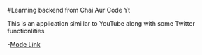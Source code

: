#Learning backend from Chai Aur Code Yt

This is an application simillar to YouTube along with some Twitter functionlities 

-[Mode Link](https://app.eraser.io/workspace/YtPqZ1VogxGy1jzIDkzj)
